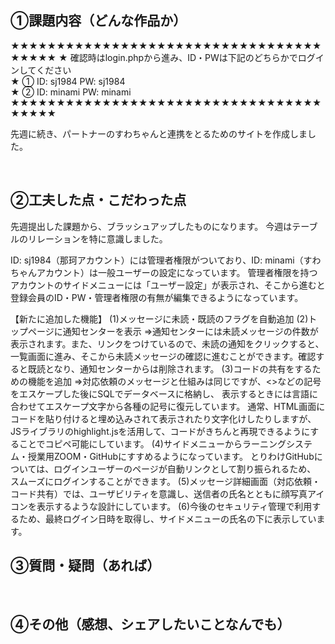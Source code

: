 ## ①課題内容（どんな作品か）

★★★★★★★★★★★★★★★★★★★★★★★★★★★★★★★★★★★★★★★
★  確認時はlogin.phpから進み、ID・PWは下記のどちらかでログインしてください  
★  ①   ID: sj1984   PW: sj1984                                         
★  ②   ID: minami   PW: minami                                        
★★★★★★★★★★★★★★★★★★★★★★★★★★★★★★★★★★★★★★★


先週に続き、パートナーのすわちゃんと連携をとるためのサイトを作成しました。


​
## ②工夫した点・こだわった点
先週提出した課題から、ブラッシュアップしたものになります。
今週はテーブルのリレーションを特に意識しました。

ID: sj1984（那珂アカウント）には管理者権限がついており、ID: minami（すわちゃんアカウント）は一般ユーザーの設定になっています。
管理者権限を持つアカウントのサイドメニューには「ユーザー設定」が表示され、そこから進むと登録会員のID・PW・管理者権限の有無が編集できるようになっています。

【新たに追加した機能】
(1)メッセージに未読・既読のフラグを自動追加
(2)トップページに通知センターを表示
⇒通知センターには未読メッセージの件数が表示されます。また、リンクをつけているので、未読の通知をクリックすると、
一覧画面に進み、そこから未読メッセージの確認に進むことができます。確認すると既読となり、通知センターからは削除されます。
(3)コードの共有をするための機能を追加
⇒対応依頼のメッセージと仕組みは同じですが、<>などの記号をエスケープした後にSQLでデータベースに格納し、
表示するときには言語に合わせてエスケープ文字から各種の記号に復元しています。
通常、HTML画面にコードを貼り付けると埋め込みされて表示されたり文字化けしたりしますが、
JSライブラリのhighlight.jsを活用して、コードがきちんと再現できるようにすることでコピペ可能にしています。
(4)サイドメニューからラーニングシステム・授業用ZOOM・GitHubにすすめるようになっています。
とりわけGitHubについては、ログインユーザーのページが自動リンクとして割り振られるため、
スムーズにログインすることができます。
(5)メッセージ詳細画面（対応依頼・コード共有）では、ユーザビリティを意識し、送信者の氏名とともに顔写真アイコンを表示するような設計にしています。
(6)今後のセキュリティ管理で利用するため、最終ログイン日時を取得し、サイドメニューの氏名の下に表示しています。



## ③質問・疑問（あれば）

​
​
## ④その他（感想、シェアしたいことなんでも）

